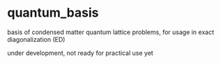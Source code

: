 # quantum_basis
basis of condensed matter quantum lattice problems, for usage in exact diagonalization (ED)

under development, not ready for practical use yet
